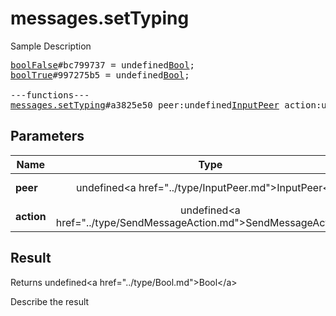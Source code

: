 # messages.setTyping

Sample Description

<pre>
<a href="../constructor/boolFalse">boolFalse</a>#bc799737 = undefined<a href="../type/Bool.md">Bool</a>;
<a href="../constructor/boolTrue">boolTrue</a>#997275b5 = undefined<a href="../type/Bool.md">Bool</a>;

---functions---
<a href="../method/messages.setTyping.md">messages.setTyping</a>#a3825e50 peer:undefined<a href="../type/InputPeer.md">InputPeer</a> action:undefined<a href="../type/SendMessageAction.md">SendMessageAction</a> = undefined<a href="../type/Bool.md">Bool</a>;
</pre>

## Parameters

| Name | Type | Description |
|------|:----:|-------------|
| **peer** | undefined&lt;a href=&#34;../type/InputPeer.md&#34;&gt;InputPeer&lt;/a&gt; | Param description |
| **action** | undefined&lt;a href=&#34;../type/SendMessageAction.md&#34;&gt;SendMessageAction&lt;/a&gt; | Param description |

## Result

Returns undefined&lt;a href=&#34;../type/Bool.md&#34;&gt;Bool&lt;/a&gt;

Describe the result

